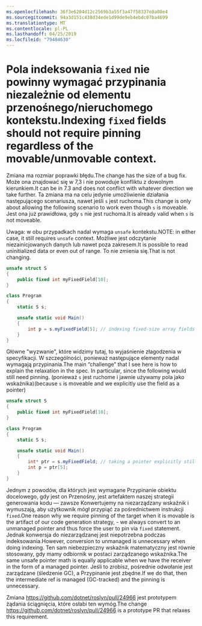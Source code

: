 ```yaml
---
ms.openlocfilehash: 36f3e6204d12c2569b3a55f3a47f58337e8a08e4
ms.sourcegitcommit: 94a3d151c438d34ede1d99de9eb4ebdc07ba4699
ms.translationtype: MT
ms.contentlocale: pl-PL
ms.lasthandoff: 04/25/2019
ms.locfileid: "79484630"
---
```

# <a name="indexing-fixed-fields-should-not-require-pinning-regardless-of-the-movableunmovable-context"></a><span data-ttu-id="34428-101">Pola indeksowania `fixed` nie powinny wymagać przypinania niezależnie od elementu przenośnego/nieruchomego kontekstu.</span><span class="sxs-lookup"><span data-stu-id="34428-101">Indexing `fixed` fields should not require pinning regardless of the movable/unmovable context.</span></span> #

<span data-ttu-id="34428-102">Zmiana ma rozmiar poprawki błędu.</span><span class="sxs-lookup"><span data-stu-id="34428-102">The change has the size of a bug fix.</span></span> <span data-ttu-id="34428-103">Może ona znajdować się w 7,3 i nie powoduje konfliktu z dowolnym kierunkiem.</span><span class="sxs-lookup"><span data-stu-id="34428-103">It can be in 7.3 and does not conflict with whatever direction we take further.</span></span>
<span data-ttu-id="34428-104">Ta zmiana ma na celu jedynie umożliwienie działania następującego scenariusza, nawet jeśli `s` jest ruchoma.</span><span class="sxs-lookup"><span data-stu-id="34428-104">This change is only about allowing the following scenario to work even though `s` is moveable.</span></span> <span data-ttu-id="34428-105">Jest ona już prawidłowa, gdy `s` nie jest ruchoma.</span><span class="sxs-lookup"><span data-stu-id="34428-105">It is already valid when `s` is not moveable.</span></span> 

<span data-ttu-id="34428-106">Uwaga: w obu przypadkach nadal wymaga `unsafe` kontekstu.</span><span class="sxs-lookup"><span data-stu-id="34428-106">NOTE: in either case, it still requires `unsafe` context.</span></span> <span data-ttu-id="34428-107">Możliwe jest odczytanie niezainicjowanych danych lub nawet poza zakresem.</span><span class="sxs-lookup"><span data-stu-id="34428-107">It is possible to read uninitialized data or even out of range.</span></span> <span data-ttu-id="34428-108">To nie zmienia się.</span><span class="sxs-lookup"><span data-stu-id="34428-108">That is not changing.</span></span>

```csharp
unsafe struct S
{
    public fixed int myFixedField[10];
}

class Program
{
    static S s;

    unsafe static void Main()
    {
        int p = s.myFixedField[5]; // indexing fixed-size array fields would be ok
    }
}
```

<span data-ttu-id="34428-109">Główne "wyzwanie", które widzimy tutaj, to wyjaśnienie złagodzenia w specyfikacji. W szczególności, ponieważ następujące elementy nadal wymagają przypinania.</span><span class="sxs-lookup"><span data-stu-id="34428-109">The main “challenge” that I see here is how to explain the relaxation in the spec. In particular, since the following would still need pinning.</span></span> <span data-ttu-id="34428-110">(ponieważ `s` jest ruchome i jawnie używamy pola jako wskaźnika)</span><span class="sxs-lookup"><span data-stu-id="34428-110">(because `s` is moveable and we explicitly use the field as a pointer)</span></span>

```csharp
unsafe struct S
{
    public fixed int myFixedField[10];
}

class Program
{
    static S s;

    unsafe static void Main()
    {
        int* ptr = s.myFixedField; // taking a pointer explicitly still requires pinning.
        int p = ptr[5];
    }
}
```

<span data-ttu-id="34428-111">Jednym z powodów, dla których jest wymagane Przypinanie obiektu docelowego, gdy jest on Przenośny, jest artefaktem naszej strategii generowania kodu — zawsze Konwertujemy na niezarządzany wskaźnik i wymuszają, aby użytkownik mógł przypiąć za pośrednictwem instrukcji `fixed`.</span><span class="sxs-lookup"><span data-stu-id="34428-111">One reason why we require pinning of the target when it is movable is the artifact of our code generation strategy, - we always convert to an unmanaged pointer and thus force the user to pin via `fixed` statement.</span></span> <span data-ttu-id="34428-112">Jednak konwersja do niezarządzanej jest niepotrzebna podczas indeksowania.</span><span class="sxs-lookup"><span data-stu-id="34428-112">However, conversion to unmanaged is unnecessary when doing indexing.</span></span> <span data-ttu-id="34428-113">Ten sam niebezpieczny wskaźnik matematyczny jest równie stosowany, gdy mamy odbiornik w postaci zarządzanego wskaźnika.</span><span class="sxs-lookup"><span data-stu-id="34428-113">The same unsafe pointer math is equally applicable when we have the receiver in the form of a managed pointer.</span></span> <span data-ttu-id="34428-114">Jeśli to zrobisz, pośrednie odwołanie jest zarządzane (śledzenie GC), a Przypinanie jest zbędne.</span><span class="sxs-lookup"><span data-stu-id="34428-114">If we do that, then the intermediate ref is managed (GC-tracked) and the pinning is unnecessary.</span></span>

<span data-ttu-id="34428-115">Zmiana https://github.com/dotnet/roslyn/pull/24966 jest prototypem żądania ściągnięcia, które osłabi ten wymóg.</span><span class="sxs-lookup"><span data-stu-id="34428-115">The change https://github.com/dotnet/roslyn/pull/24966 is a prototype PR that relaxes this requirement.</span></span>
